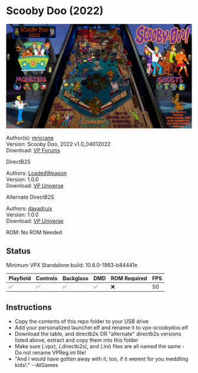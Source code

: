 # Scooby Doo (2022) 

![Table Preview](../../images/vpx-scoobydoo-preview.png)

Author(s): [mrjcrane](https://www.vpforums.org/index.php?showuser=117777)  
Version: Scooby Doo, 2022 v1.0_04012022  
Download: [VP Forums](https://www.vpforums.org/index.php?app=downloads&showfile=16631)

DirectB2S

Authors: [LoadedWeapon](https://www.vpforums.org/index.php?showuser=60392)  
Version: 1.0.0  
Download: [VP Universe](https://www.vpforums.org/index.php?app=downloads&showfile=16634)

Alternate DirectB2S

Authors: [davadruix](https://www.vpforums.org/index.php?showuser=111417)  
Version: 1.0.0  
Download: [VP Universe](https://www.vpforums.org/index.php?app=downloads&showfile=16654)

ROM:
No ROM Needed

## Status 

Minimum VPX Standalone build: 10.8.0-1983-b84441e  

| Playfield | Controls | Backglass | DMD | ROM Required | FPS | 
|-----------|----------|-----------|-----|--------------|-----|
| :white_check_mark: | :white_check_mark: | :white_check_mark: | :white_check_mark: | :x: | 50 |

## Instructions

- Copy the contents of this repo folder to your USB drive
- Add your personalized launcher.elf and rename it to vpx-scoobydoo.elf
- Download the table, and directb2s OR "alternate" directb2s versions listed above, extract and copy them into this folder
- Make sure (.vpx), (.directb2s), and (.ini) files are all named the same - Do not rename VPReg.ini file!
- "And I would have gotten away with it, too, if it werent for you meddling kids!." --AtGames
